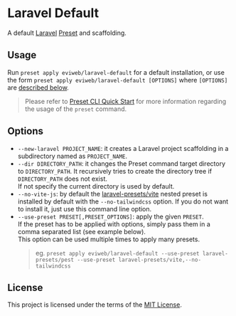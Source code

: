 # Laravel Default

A default [Laravel][laravel] [Preset][preset] and scaffolding.

## Usage

Run `preset apply eviweb/laravel-default` for a default installation, or use the form `preset apply eviweb/laravel-default [OPTIONS]` where `[OPTIONS]` are [described below][manual-options].

> Please refer to [Preset CLI Quick Start][preset-quick-start] for more information regarding the usage of the `preset` command.

## Options

* `--new-laravel PROJECT_NAME`: it creates a Laravel project scaffolding in a subdirectory named as `PROJECT_NAME`.
* `--dir DIRECTORY_PATH`: it changes the Preset command target directory to `DIRECTORY_PATH`. It recursively tries to create the directory tree if `DIRECTORY_PATH` does not exist.  
If not specify the current directory is used by default.
* `--no-vite-js`: by default the [laravel-presets/vite][laravel-presets-vite] nested preset is installed by default with the `--no-tailwindcss` option. If you do not want to install it, just use this command line option.
* `--use-preset PRESET[,PRESET_OPTIONS]`: apply the given `PRESET`.  
If the preset has to be applied with options, simply pass them in a comma separated list (see example below).  
This option can be used multiple times to apply many presets.
  > eg. `preset apply eviweb/laravel-default --use-preset laravel-presets/pest --use-preset laravel-presets/vite,--no-tailwindcss`

## License

This project is licensed under the terms of the [MIT License][mit-license].

[laravel]: https://laravel.com
[laravel-presets-vite]: https://github.com/laravel-presets/vite
[manual-options]: /MANUAL.md#options
[mit-license]: /LICENSE.md
[preset]: https://preset.dev
[preset-quick-start]: https://preset.dev/quick-start.html
